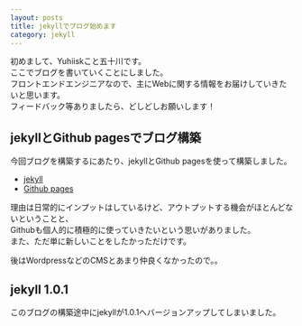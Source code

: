 ```yaml
---
layout: posts
title: jekyllでブログ始めます
category: jekyll
---
```


初めまして、Yuhiiskこと五十川です。  
ここでブログを書いていくことにしました。  
フロントエンドエンジニアなので、主にWebに関する情報をお届けしていきたいと思います。  
フィードバック等ありましたら、どしどしお願いします！

## jekyllとGithub pagesでブログ構築

今回ブログを構築するにあたり、jekyllとGithub pagesを使って構築しました。

+ [jekyll](http://jekyllrb.com/)
+ [Github pages](http://pages.github.com/)

理由は日常的にインプットはしているけど、アウトプットする機会がほとんどないということと、  
Githubも個人的に積極的に使っていきたいという思いがありました。  
また、ただ単に新しいことをしたかっただけです。

後はWordpressなどのCMSとあまり仲良くなかったので。。

## jekyll 1.0.1
このブログの構築途中にjekyllが1.0.1へバージョンアップしてしまいました。

